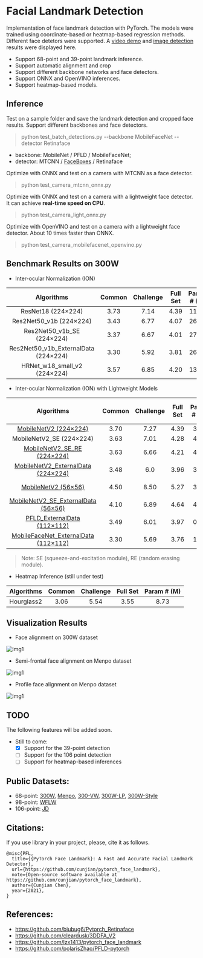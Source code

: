 # Facial Landmark Detection
Implementation of face landmark detection with PyTorch. The models were trained using coordinate-based or heatmap-based regression methods. Different face detetors were supported. A [video demo](https://lnkd.in/eH27JcP) and [image detection](https://github.com/cunjian/pytorch_face_landmark/tree/master/results) results were displayed here. 

* Support 68-point and 39-point landmark inference.
* Support automatic alignment and crop
* Support different backbone networks and face detectors.
* Support ONNX and OpenVINO inferences. 
* Support heatmap-based models.

## Inference
Test on a sample folder and save the landmark detection and cropped face results. Support different backbones and face detectors.
> python test_batch_detections.py --backbone MobileFaceNet --detector Retinaface
* backbone: MobileNet / PFLD / MobileFaceNet; 
* detector: MTCNN / [FaceBoxes](https://drive.google.com/file/d/1tRVwOlu0QtjvADQ2H7vqrRwsWEmaqioI) / Retinaface

Optimize with ONNX and test on a camera with MTCNN as a face detector. 
> python test_camera_mtcnn_onnx.py

Optimize with ONNX and test on a camera with a lightweight face detector. It can achieve **real-time speed on CPU**.
> python test_camera_light_onnx.py

Optimize with OpenVINO and test on a camera with a lightweight face detector. About 10 times faster than ONNX.
> python test_camera_mobilefacenet_openvino.py

## Benchmark Results on 300W

* Inter-ocular Normalization (ION)

| Algorithms | Common | Challenge | Full Set | Param # (M) | 
|:-:|:-:|:-:|:-:|:-:|
| ResNet18 (224×224)  |3.73 | 7.14 | 4.39 | 11.76 | 
| Res2Net50_v1b (224×224)  |3.43 | 6.77 | 4.07 | 26.00 | 
| Res2Net50_v1b_SE (224×224)  |3.37 | 6.67 | 4.01| 27.05 |
| Res2Net50_v1b_ExternalData (224×224)  |3.30 | 5.92 | 3.81 | 26.00 | 
| HRNet_w18_small_v2 (224×224)  | 3.57 | 6.85 | 4.20 | 13.83 | 

* Inter-ocular Normalization (ION) with Lightweight Models

| Algorithms | Common | Challenge | Full Set | Param # (M) | CPU Inference (s) |
|:-:|:-:|:-:|:-:|:-:|:-:|
| [MobileNetV2 (224×224)](https://drive.google.com/file/d/1w424ZxfBsv7NFwoqynRPNxe43FHABeJV/view?usp=sharing )    |3.70 | 7.27 | 4.39 | 3.74 | 1.2|
| MobileNetV2_SE (224×224)  | 3.63 | 7.01 | 4.28 | 4.15 | /|
| [MobileNetV2_SE_RE (224×224)](https://drive.google.com/file/d/18ADLfuucnNhJyNIA3p0WJLR8J3-An_OG/view?usp=sharing)  | 3.63 | 6.66 | 4.21 | 4.15 | /|
| [MobileNetV2_ExternalData (224×224)](https://drive.google.com/file/d/1Le5UdpMkKOTRr1sTp4lwkw8263sbgdSe/view?usp=sharing)   |3.48 | 6.0 | 3.96 | 3.74 | 1.2|
| [MobileNetV2 (56×56)](https://drive.google.com/file/d/10DyP9GqAATXFj64MmXlet84Ewb4ryP1K/view?usp=sharing)  |4.50 | 8.50 | 5.27 | 3.74 | 0.01 ([onnx](https://drive.google.com/file/d/1UkJfsY1Y00IhxuGS-mEZkfKC3ekfFI3G/view?usp=sharing))|
| [MobileNetV2_SE_ExternalData (56×56)](https://drive.google.com/file/d/1BcfUVGPHlILLlWN4h6E9lbwtz85PUbuW/view?usp=sharing)  |4.10 | 6.89 | 4.64 | 4.10 | 0.01 ([onnx](https://drive.google.com/file/d/1Kw-OKKAzoPxg1hVMvdtCbnCw2GWNC85q/view?usp=sharing))|
| [PFLD_ExternalData (112×112)](https://drive.google.com/file/d/1gjgtm6qaBQJ_EY7lQfQj3EuMJCVg9lVu/view?usp=sharing)  | 3.49 | 6.01 | 3.97 | 0.73 | 0.01 ([onnx](https://drive.google.com/file/d/1me3-AC6rVcvVyyxNP7FxqdAN5SoDTj95/view?usp=sharing))|
| [MobileFaceNet_ExternalData (112×112)](https://drive.google.com/file/d/1T8J73UTcB25BEJ_ObAJczCkyGKW5VaeY/view?usp=sharing)  | 3.30 | 5.69 | 3.76 | 1.01 | / |

> Note: SE (squeeze-and-excitation module), RE (random erasing module).

* Heatmap Inference (still under test)

| Algorithms | Common | Challenge | Full Set | Param # (M) | 
|:-:|:-:|:-:|:-:|:-:|
| Hourglass2  | 3.06 | 5.54 | 3.55 | 8.73 | 

## Visualization Results
* Face alignment on 300W dataset

![img1](https://github.com/cunjian/pytorch_face_landmark/blob/master/imgs/300w.png)

* Semi-frontal face alignment on Menpo dataset

![img1](https://github.com/cunjian/pytorch_face_landmark/blob/master/imgs/menpo_semi_frontal.png)

* Profile face alignment on Menpo dataset

![img1](https://github.com/cunjian/pytorch_face_landmark/blob/master/imgs/menpo_profile.png)


## TODO
The following features will be added soon. 
- Still to come:
  * [x] Support for the 39-point detection
  * [ ] Support for the 106 point detection
  * [ ] Support for heatmap-based inferences
 
## Public Datasets:

* 68-point: [300W](https://ibug.doc.ic.ac.uk/resources/300-W/), [Menpo](https://ibug.doc.ic.ac.uk/resources/2nd-facial-landmark-tracking-competition-menpo-ben/), [300-VW](https://ibug.doc.ic.ac.uk/resources/300-VW/), [300W-LP](http://www.cbsr.ia.ac.cn/users/xiangyuzhu/projects/3DDFA/main.htm), [300W-Style](https://github.com/D-X-Y/landmark-detection/tree/master/SAN)
* 98-point: [WFLW](https://wywu.github.io/projects/LAB/WFLW.html)
* 106-point: [JD](https://facial-landmarks-localization-challenge.github.io/)

## Citations:

If you use library in your project, please, cite it as follows.
```
@misc{PFL,
  title={{PyTorch Face Landmark}: A Fast and Accurate Facial Landmark Detector},
  url={https://github.com/cunjian/pytorch_face_landmark},
  note={Open-source software available at https://github.com/cunjian/pytorch_face_landmark},
  author={Cunjian Chen},
  year={2021},
}
```

## References:
* https://github.com/biubug6/Pytorch_Retinaface
* https://github.com/cleardusk/3DDFA_V2
* https://github.com/lzx1413/pytorch_face_landmark
* https://github.com/polarisZhao/PFLD-pytorch


